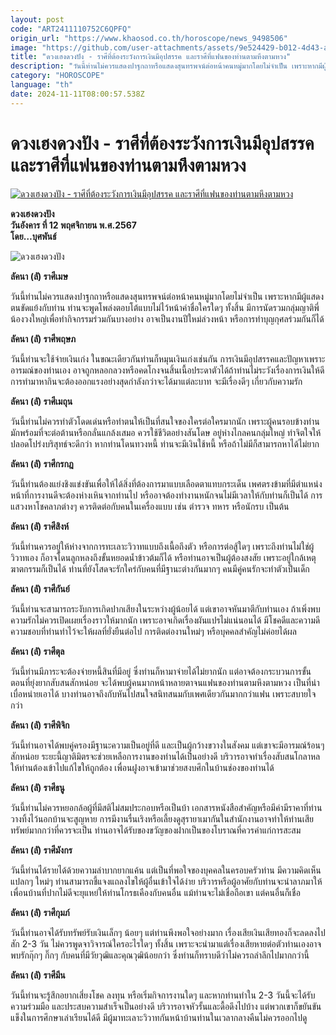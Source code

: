 ```yaml
---
layout: post
code: "ART2411110752C6QPFQ"
origin_url: "https://www.khaosod.co.th/horoscope/news_9498506"
image: "https://github.com/user-attachments/assets/9e524429-b012-4d43-a9b2-f37e05000215"
title: "ดวงเฮงดวงปัง - ราศีที่ต้องระวังการเงินมีอุปสรรค และราศีที่แฟนของท่านตามหึงตามหวง"
description: "วันนี้ท่านไม่ควรแสดงปาฐกถาหรือแสดงสุนทรพจน์ต่อหน้าคนหมู่มากโดยไม่จำเป็น เพราะหากมีผู้แสดงตนขัดแย้งกับท่าน ท่านจะพูดโพล่งตอบโต้"
category: "HOROSCOPE"
language: "th"
date: 2024-11-11T08:00:57.538Z
---
```


# ดวงเฮงดวงปัง - ราศีที่ต้องระวังการเงินมีอุปสรรค และราศีที่แฟนของท่านตามหึงตามหวง

[![ดวงเฮงดวงปัง - ราศีที่ต้องระวังการเงินมีอุปสรรค และราศีที่แฟนของท่านตามหึงตามหวง](https://www.khaosod.co.th/wpapp/uploads/2024/11/v01.jpg "ดวงเฮงดวงปัง - ราศีที่ต้องระวังการเงินมีอุปสรรค และราศีที่แฟนของท่านตามหึงตามหวง")](https://www.khaosod.co.th/wpapp/uploads/2024/11/v01.jpg)

**ดวงเฮงดวงปัง**  
**วันอังคาร ที่ 12 พฤศจิกายน พ.ศ.2567**  
**โดย…บุศพันธ์**

![ดวงเฮงดวงปัง](https://www.khaosod.co.th/wpapp/uploads/2024/11/v02.jpg)

**ลัคนา (ลั) ราศีเมษ**

วันนี้ท่านไม่ควรแสดงปาฐกถาหรือแสดงสุนทรพจน์ต่อหน้าคนหมู่มากโดยไม่จำเป็น เพราะหากมีผู้แสดงตนขัดแย้งกับท่าน ท่านจะพูดโพล่งตอบโต้แบบไม่ไว้หน้าค่าชื่อใครใดๆ ทั้งสิ้น มีการนัดรวมกลุ่มญาติพี่น้องวงใหญ่เพื่อทำกิจกรรมร่วมกันบางอย่าง อาจเป็นงานปีใหม่ล่วงหน้า หรือการทำบุญกุศลร่วมกันก็ได้

**ลัคนา (ลั) ราศีพฤษภ**

วันนี้ท่านจะใช้จ่ายเงินเก่ง ในขณะเดียวกันท่านก็หมุนเงินเก่งเช่นกัน การเงินมีอุปสรรคและปัญหาเพราะอารมณ์ของท่านเอง อาจถูกหลอกลวงหรือคดโกงจนสิ้นเนื้อประดาตัวได้ถ้าท่านไม่ระวังเรื่องการเงินให้ดี การทำมาหากินจะต้องออกแรงอย่างสุดกำลังกว่าจะได้มาแต่ละบาท จะมีเรื่องดีๆ เกี่ยวกับความรัก

**ลัคนา (ลั) ราศีเมถุน**

วันนี้ท่านไม่ควรทำตัวโดดเด่นหรือทำตนให้เป็นที่สนใจของใครต่อใครมากนัก เพราะผู้คนรอบข้างท่านมักพร้อมที่จะต่อต้านหรือกลั่นแกล้งเสมอ ควรใช้ชีวิตอย่างสันโดษ อยู่ห่างไกลคนกลุ่มใหญ่ ทำจิตใจให้ปลอดโปร่งบริสุทธ์จะดีกว่า หากท่านโดนทวงหนี้ ท่านจะมีเงินใช้หนี้ หรือถ้าไม่มีก็สามารถหาได้ไม่ยาก

**ลัคนา (ลั) ราศีกรกฎ**

วันนี้ท่านต้องแย่งชิงแข่งขันเพื่อให้ได้สิ่งที่ต้องการมาแบบเลือดตาแทบกระเด็น เพศตรงข้ามที่มีตำแหน่งหน้าที่การงานดีจะต้องห่างเหินจากท่านไป หรืออาจต้องทำงานหนักจนไม่มีเวลาให้กับท่านก็เป็นได้ การแสวงหาโชคลาภต่างๆ ควรติดต่อกับคนในเครื่องแบบ เช่น ตำรวจ ทหาร หรือนักรบ เป็นต้น

**ลัคนา (ลั) ราศีสิงห์**

วันนี้ท่านควรอยู่ให้ห่างจากการทะเลาะวิวาทแบบถึงเนื้อถึงตัว หรือการต่อสู้ใดๆ เพราะถึงท่านไม่ใช่ผู้วิวาทเอง ก็อาจโดนลูกหลงถึงขั้นหยอดน้ำข้าวต้มก็ได้ หรือท่านอาจเป็นผู้ต้องสงสัย เพราะอยู่ใกล้เหตุฆาตกรรมก็เป็นได้ ท่านที่ยังโสดจะรักใคร่กับคนที่มีฐานะต่างกันมากๆ คนมีคู่คนรักจะทำตัวเป็นเด็ก

**ลัคนา (ลั) ราศีกันย์**

วันนี้ท่านจะสามารถระงับการเกิดปากเสียงในระหว่างผู้น้อยได้ แต่เขาอาจหันมาตีกับท่านเอง ถ้าเพิ่งพบความรักไม่ควรเปิดเผยเรื่องราวให้มากนัก เพราะอาจเกิดเรื่องผันแปรไม่แน่นอนได้ มีโชคดีและความดีความชอบที่ท่านทำไว้จะให้ผลที่ยั่งยืนต่อไป การติดต่องานใหม่ๆ หรือบุคคลสำคัญไม่ค่อยได้ผล

**ลัคนา (ลั) ราศีตุล**

วันนี้ท่านมีภาระจะต้องจ่ายหนี้สินที่มีอยู่ ซึ่งท่านก็หามาจ่ายได้ไม่ยากนัก แต่อาจต้องกระบวนการขั้นตอนที่ยุ่งยากสับสนสักหน่อย จะได้พบผู้คนมากหน้าหลายตาจนแฟนของท่านตามหึงตามหวง เป็นที่น่าเบื่อหน่ายเอาได้ บางท่านอาจถึงกับหันไปสนใจสนิทสนมกับเพศเดียวกันมากกว่าแฟน เพราะสบายใจกว่า

**ลัคนา (ลั) ราศีพิจิก**

วันนี้ท่านอาจได้พบคู่ครองมีฐานะความเป็นอยู่ที่ดี และเป็นผู้กว้างขวางในสังคม แต่เขาจะมีอารมณ์ร้อนๆ สักหน่อย ระยะนี้ญาติมิตรจะช่วยเหลือการงานของท่านได้เป็นอย่างดี บริวารอาจทำเรื่องสับสนโกลาหลให้ท่านต้องเข้าไปแก้ไขให้ถูกต้อง เพื่อนฝูงอาจเข้ามาช่วยสงบศึกในบ้านช่องของท่านได้

**ลัคนา (ลั) ราศีธนู**

วันนี้ท่านไม่ควรหยอกล้อผู้ที่มีสติไม่สมประกอบหรือเป็นบ้า เอกสารหนังสือสำคัญหรือมีค่ามีราคาที่ท่านวางทิ้งไว้นอกบ้านจะสูญหาย การมีงานรื่นเริงหรือเลี้ยงดูสุรายาเมากันในสำนักงานอาจทำให้ท่านเสียทรัพย์มากกว่าที่ควรจะเป็น ท่านอาจได้รับของขวัญของฝากเป็นของโบราณที่ควรค่าแก่การสะสม

**ลัคนา (ลั) ราศีมังกร**

วันนี้ท่านได้รายได้ด้วยความลำบากยากแค้น แต่เป็นที่พอใจของบุคคลในครอบครัวท่าน มีความคิดเห็นแปลกๆ ใหม่ๆ ท่านสามารถชี้แจงแถลงไขให้ผู้อื่นเข้าใจได้ง่าย บริวารหรือผู้อาศัยกับท่านจะนำลาภมาให้ เพื่อนบ้านที่ปากไม่ดีจะยุแหย่ให้ท่านโกรธเคืองกับคนอื่น แม้ท่านจะไม่เชื่อถือเขา แต่คนอื่นก็เชื่อ

**ลัคนา (ลั) ราศีกุมภ์**

วันนี้ท่านอาจได้รับทรัพย์รับเงินเล็กๆ น้อยๆ แต่ท่านพึงพอใจอย่างมาก เรื่องเสียเงินเสียทองก็จะลดลงไปสัก 2-3 วัน ไม่ควรพูดจาวิจารณ์ใครอะไรใดๆ ทั้งสิ้น เพราะจะนำมาแต่เรื่องเสียหายต่อตัวท่านเองอาจพบรักกุ๊กๆ กิ๊กๆ กับคนที่มีวัยวุฒิและคุณวุฒิน้อยกว่า ซึ่งท่านก็ทราบดีว่าไม่ควรถลำลึกไปมากกว่านี้

**ลัคนา (ลั) ราศีมีน**

วันนี้ท่านจะรู้สึกอยากเสี่ยงโชค ลงทุน หรือเริ่มกิจการงานใดๆ และหากท่านทำใน 2-3 วันนี้จะได้รับความร่วมมือ และประสบความสำเร็จเป็นอย่างดี บริวารอาจหัวรั้นและดื้อดึงไปบ้าง แต่พวกเขาก็ขยันขันแข็งในการศึกษาเล่าเรียนได้ดี มีผู้มาทะเลาะวิวาทกันหน้าบ้านท่านในเวลากลางคืนไม่ควรออกไปดู